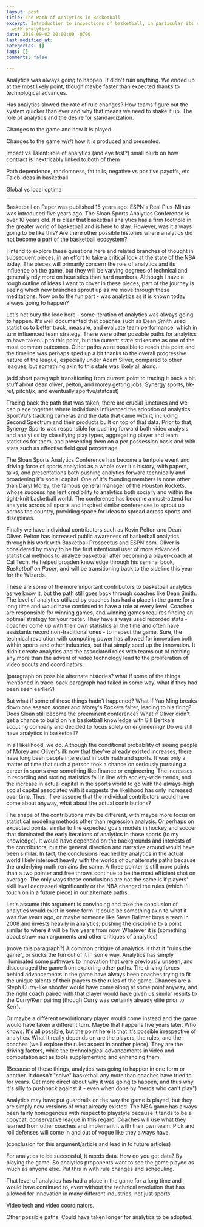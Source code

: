 ```yaml
---
layout: post
title: The Path of Analytics in Basketball
excerpt: Introduction to inspections of basketball, in particular its relationship
  with analytics
date: 2019-09-02 00:00:00 -0700
last_modified_at: 
categories: []
tags: []
comments: false

---
```

Analytics was always going to happen. It didn't ruin anything. We ended up at the most likely point, though maybe faster than expected thanks to technological advances.

Has analytics slowed the rate of rule changes? How teams figure out the system quicker than ever and why that means we need to shake it up. The role of analytics and the desire for standardization.

Changes to the game and how it is played.

Changes to the game w/r/t how it is produced and presented.

Impact vs Talent: role of analytics (and eye test?) small blurb on how contract is inextricably linked to both of them

Path dependence, randomness, fat tails, negative vs positive payoffs, etc Taleb ideas in basketball

Global vs local optima

***

Basketball on Paper was published 15 years ago. ESPN's Real Plus-Minus was introduced five years ago. The Sloan Sports Analytics Conference is over 10 years old. It is clear that basketball analytics has a firm foothold in the greater world of basketball and is here to stay. However, was it always going to be like this? Are there other possible histories where analytics did not become a part of the basketball ecosystem?

I intend to explore these questions here and related branches of thought in subsequent pieces, in an effort to take a critical look at the state of the NBA today. The pieces will primarily concern the role of analytics and its influence on the game, but they will be varying degrees of technical and generally rely more on heuristics than hard numbers. Although I have a rough outline of ideas I want to cover in these pieces, part of the journey is seeing which new branches sprout up as we move through these meditations. Now on to the fun part - was analytics as it is known today always going to happen?

Let's not bury the lede here - some iteration of analytics was always going to happen. It's well documented that coaches such as Dean Smith used statistics to better track, measure, and evaluate team performance, which in turn influenced team strategy. There were other possible paths for analytics to have taken up to this point, but the current state strikes me as one of the most common outcomes. Other paths were possible to reach this point and the timeline was perhaps sped up a bit thanks to the overall progressive nature of the league, especially under Adam Silver, compared to other leagues, but something akin to this state was likely all along.

(add short paragraph transitioning from current point to tracing it back a bit. stuff about dean oliver, pelton, and morey getting jobs. Synergy sports, bk-ref, pitchf/x, and eventually sportvu/statcast)

Tracing back the path that was taken, there are crucial junctures and we can piece together where individuals influenced the adoption of analytics. SportVu's tracking cameras and the data that came with it, including Second Spectrum and their products built on top of that data. Prior to that, Synergy Sports was responsible for pushing forward both video analysis and analytics by classifying play types, aggregating player and team statistics for them, and presenting them on a per possession basis and with stats such as effective field goal percentage.

The Sloan Sports Analytics Conference has become a tentpole event and driving force of sports analytics as a whole over it's history, with papers, talks, and presentations both pushing analytics forward technically and broadening it's social capital. One of it's founding members is none other than Daryl Morey, the famous general manager of the Houston Rockets, whose success has lent credibility to analytics both socially and within the tight-knit basketball world. The conference has become a must-attend for analysts across all sports and inspired similar conferences to sprout up across the country, providing space for ideas to spread across sports and disciplines.

Finally we have individual contributors such as Kevin Pelton and Dean Oliver. Pelton has  increased public awareness of basketball analytics through his work with Basketball Prospectus and ESPN.com. Oliver is considered by many to be the first intentional user of more advanced statistical methods to analyze basketball after becoming a player-coach at Cal Tech. He helped broaden knowledge through his seminal book, _Basketball on Paper_, and will be transitioning back to the sideline this year for the Wizards.

These are some of the more important contributors to basketball analytics as we know it, but the path still goes back through coaches like Dean Smith. The level of analytics utilized by coaches has had a place in the game for a long time and would have continued to have a role at every level. Coaches are responsible for winning games, and winning games requires finding an optimal strategy for your roster. They have always used recorded stats - coaches come up with their own statistics all the time and often have assistants record non-traditional ones - to inspect the game. Sure, the technical revolution with computing power has allowed for innovation both within sports and other industries, but that simply sped up the innovation. It didn't create analytics and the associated roles with teams out of nothing any more than the advent of video technology lead to the proliferation of video scouts and coordinators.

(paragraph on possible alternate histories? what if some of the things mentioned in trace-back paragraph had failed in some way. what if they had been seen earlier?)

But what if some of these things hadn't happened? What if Yao Ming breaks down one season sooner and Morey's Rockets falter, leading to his firing? Does Sloan still become the preeminent conference? What if Oliver didn't get a chance to build on his basketball knowledge with Bill Bertka's scouting company and decided to focus solely on engineering? Do we still have analytics in basketball?

In all likelihood, we do. Although the conditional probability of seeing people of Morey and Oliver's ilk now that they've already existed increases, there have long been people interested in both math and sports. It was only a matter of time that such a person took a chance on seriously pursuing a career in sports over something like finance or engineering. The increases in recording and storing statistics fall in line with society-wide trends, and the increase in actual capital in the sports world to go with the always-high social capital associated with it suggests the likelihood has only increased over time. Thus, if we assume that the individual contributors would have come about anyway, what about the actual contributions? 

The shape of the contributions may be different, with maybe more focus on statistical modeling methods other than regression analysis. Or perhaps on expected points, similar to the expected goals models in hockey and soccer that dominated the early iterations of analytics in those sports (to my knowledge). It would have depended on the backgrounds and interests of the contributors, but the general direction and narrative around would have been similar. In fact, the conclusions reached by analytics in the actual world likely intersect heavily with the worlds of our alternate paths because the underlying math remains the same. A three pointer is still more points than a two pointer and free throws continue to be the most efficient shot on average. The only ways these conclusions are not the same is if players' skill level decreased significantly or the NBA changed the rules (which I'll touch on in a future piece) in our alternate paths. 

Let's assume this argument is convincing and take the conclusion of analytics would exist in some form. It could be something akin to what it was five years ago, or maybe someone like Steve Ballmer buys a team in 2008 and invests heavily in analytics, pushing the discipline to a point similar to where it will be five years from now. Whatever it is (something about straw man arguments and other critiques of analytics)

(move this paragraph?) A common critique of analytics is that it "ruins the game", or sucks the fun out of it in some way. Analytics has simply illuminated some pathways to innovation that were previously unseen, and discouraged the game from exploring other paths. The driving forces behind advancements in the game have always been coaches trying to fit the unique talents of their players to the rules of the game. Chances are a Steph Curry-like shooter would have come along at some point anyway, and the right coach paired with that player would have given us similar results to the Curry/Kerr pairing (though Curry was certainly already elite prior to Kerr).

Or maybe a different revolutionary player would come instead and the game would have taken a different turn. Maybe that happens five years later. Who knows. It's all possible, but the point here is that it's possible irrespective of analytics. What it really depends on are the players, the rules, and the coaches (we'll explore the rules aspect in another piece). They are the driving factors, while the technological advancements in video and computation act as tools supplementing and enhancing them.

(Because of these things, analytics was going to happen in one form or another. It doesn't "solve" basketball any more than coaches have tried to for years. Get more direct about why it was going to happen, and thus why it's silly to pushback against it - even when done by "nerds who can't play")

Analytics may have put guardrails on the way the game is played, but they are simply new versions of what already existed. The NBA game has always been fairly homogenous with respect to playstyle because it tends to be a copycat, conservative league in this regard. Coaches will use what they learned from other coaches and implement it with their own team. Pick and roll defenses will come in and out of vogue like they always have.

(conclusion for this argument/article and lead in to future articles)

For analytics to be successful, it needs data. How do you get data? By playing the game. So analytics proponents want to see the game played as much as anyone else. Put this in with rule changes and scheduling.

That level of analytics has had a place in the game for a long time and would have continued to, even without the technical revolution that has allowed for innovation in many different industries, not just sports.

Video tech and video coordinators.

Other possible paths. Could have taken longer for analytics to be adopted.